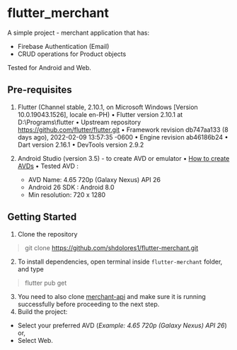 # flutter_merchant

A simple project - merchant application that has:
- Firebase Authentication (Email)
- CRUD operations for Product objects

Tested for Android and Web.

 ## Pre-requisites
  
1. Flutter (Channel stable, 2.10.1, on Microsoft Windows [Version 10.0.19043.1526], locale en-PH)
    • Flutter version 2.10.1 at D:\Programs\flutter
    • Upstream repository https://github.com/flutter/flutter.git
    • Framework revision db747aa133 (8 days ago), 2022-02-09 13:57:35 -0600
    • Engine revision ab46186b24
    • Dart version 2.16.1
    • DevTools version 2.9.2  
    
 2. Android Studio (version 3.5) - to create AVD or emulator
	• [How to create AVDs](https://developer.android.com/studio/run/managing-avds)
	• Tested AVD : 
	- AVD Name: 4.65 720p (Galaxy Nexus) API 26
	- Android 26 SDK : Android 8.0
	- Min resolution: 720 x 1280
	

## Getting Started

  
1. Clone the repository
> git clone https://github.com/shdolores1/flutter-merchant.git
2. To install dependencies, open terminal inside  `flutter-merchant`  folder, and type
> flutter pub get
3. You need to also clone [merchant-api](https://github.com/shdolores1/merchant-api) and make sure it is running successfully before proceeding to the next step.
4. Build the project:
- Select your preferred AVD (*Example:  4.65 720p (Galaxy Nexus) API 26*) or,
- Select Web.